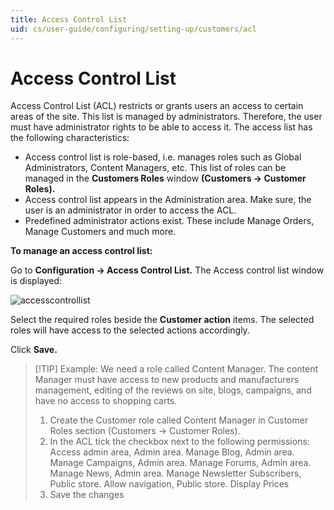 ```yaml
---
title: Access Control List
uid: cs/user-guide/configuring/setting-up/customers/acl
---
```


# Access Control List

Access Control List (ACL) restricts or grants users an access to certain areas of the site. This list is managed by administrators. Therefore, the user must have administrator rights to be able to access it. The access list has the following characteristics:

* Access control list is role-based, i.e. manages roles such as Global Administrators, Content Managers, etc. This list of roles can be managed in the **Customers Roles** window **(Customers → Customer Roles).**
* Access control list appears in the Administration area. Make sure, the user is an administrator in order to access the ACL.
* Predefined administrator actions exist. These include Manage Orders, Manage Customers and much more.

**To manage an access control list:**

Go to **Configuration → Access Control List.** The Access control list window is displayed:

![accesscontrollist](_static/acl/acl.png)

Select the required roles beside the **Customer action** items. The selected roles will have access to the selected actions accordingly.

Click **Save.**

> [!TIP] Example: We need a role called Content Manager. The content Manager must have access to new products and manufacturers management, editing of the reviews on site, blogs, campaigns, and have no access to shopping carts.
> 
> 1. Create the Customer role called Content Manager in Customer Roles section (Customers → Customer Roles).
> 2. In the ACL tick the checkbox next to the following permissions: Access admin area, Admin area. Manage Blog, Admin area. Manage Campaigns, Admin area. Manage Forums, Admin area. Manage News, Admin area. Manage Newsletter Subscribers, Public store. Allow navigation, Public store. Display Prices
> 3. Save the changes